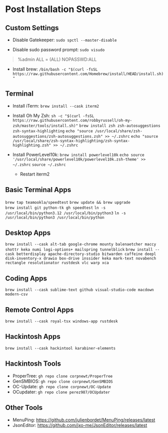 # Post Installation Steps
## Custom Settings
* Disable Gatekeeper: `sudo spctl --master-disable`

* Disable sudo password prompt: `sudo visudo`
> %admin          ALL = (ALL) NOPASSWD:ALL

* Install brew: `/bin/bash -c "$(curl -fsSL https://raw.githubusercontent.com/Homebrew/install/HEAD/install.sh)"`
 

## Terminal
* Install iTerm: `brew install --cask iterm2`

* Install Oh My Zsh:
`sh -c "$(curl -fsSL https://raw.githubusercontent.com/robbyrussell/oh-my-zsh/master/tools/install.sh)"`
`brew install zsh zsh-autosuggestions zsh-syntax-highlighting`
`echo "source /usr/local/share/zsh-autosuggestions/zsh-autosuggestions.zsh" >> ~/.zshrc`
`echo "source /usr/local/share/zsh-syntax-highlighting/zsh-syntax-highlighting.zsh" >> ~/.zshrc`

* Install PowerLevel10k:
`brew install powerlevel10k`
`echo source '/usr/local/share/powerlevel10k/powerlevel10k.zsh-theme' >> ~/.zshrc`
`source ~/.zshrc`

	* Restart iterm2

## Basic Terminal Apps
`brew tap teamookla/speedtest`
`brew update && brew upgrade`                                                                                                                           
`brew install git python-tk gh speedtest`
`ln -s /usr/local/bin/python3.12 /usr/local/bin/python3`
`ln -s /usr/local/bin/python3 /usr/local/bin/python`

## Desktop Apps
`brew install --cask alt-tab google-chrome mounty balenaetcher maccy shottr keka numi logi-options+ mailspring tunnelblick`
`brew install --cask betterdisplay apache-directory-studio bitwarden caffeine deepl disk-inventory-x drawio box-drive inssider keka mark-text novabench rectangle resolutionator rustdesk vlc warp xca`

## Coding Apps
`brew install --cask sublime-text github visual-studio-code macdown modern-csv`

## Remote Control Apps
`brew install --cask royal-tsx windows-app rustdesk`

## Hackintosh Apps
`brew install --cask hackintool karabiner-elements`

## Hackintosh Tools
* ProperTree: `gh repo clone corpnewt/ProperTree`
* GenSMBIOS: `gh repo clone corpnewt/GenSMBIOS`
* OC-Update: `gh repo clone corpnewt/OC-Update`
* OCupdater: `gh repo clone perez987/OCUpdater`

## Other Tools
* MenuPing: https://github.com/julienbordet/MenuPing/releases/latest
* JsonEditor: https://github.com/jxo-me/JsonEditor/releases/latest